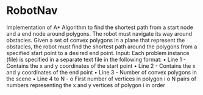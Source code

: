 # RobotNav
Implementation of A* Algorithm to find the shortest path from a start node and a end node around polygons.
The robot must navigate its way around obstacles. Given a set of convex polygons in a plane that represent the obstacles, the robot must find the shortest path around the polygons from a specified start point to a desired end point.
Input:
Each problem instance (file) is specified in a separate text file in the following format:
•	Line 1 - Contains the x and y coordinates of the start point
•	Line 2 - Contains the x and y coordinates of the end point
•	Line 3 - Number of convex polygons in the scene
•	Line 4 to N - 
o	First number of vertices in polygon i
o	N pairs of numbers representing the x and y vertices of polygon i in order
